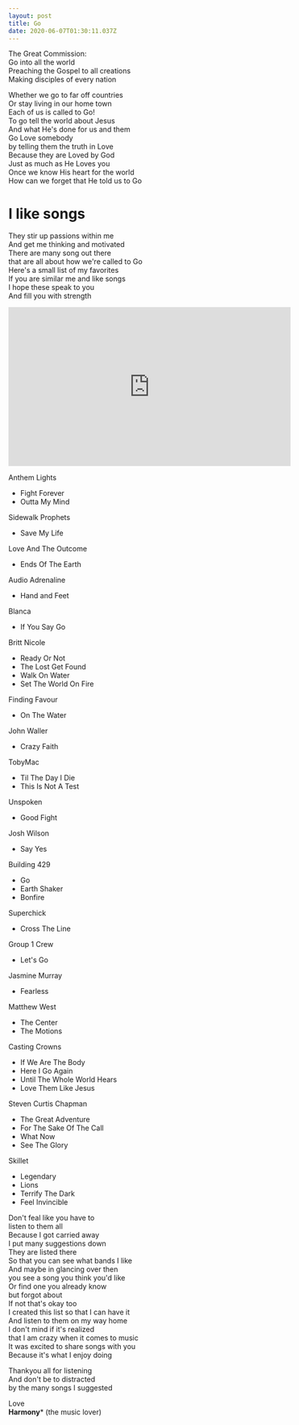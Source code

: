 ```yaml
---
layout: post
title: Go 
date: 2020-06-07T01:30:11.037Z
---
```


The Great Commission:  
Go into all the world  
Preaching the Gospel to all creations  
Making disciples of every nation  

Whether we go to far off countries  
Or stay living in our home town  
Each of us is called to Go!  
To go tell the world about Jesus  
And what He's done for us and them  
Go Love somebody  
by telling them the truth in Love  
Because they are Loved by God  
Just as much as He Loves you  
Once we know His heart for the world  
How can we forget that He told us to Go  

I like songs
============
They stir up passions within me  
And get me thinking and motivated  
There are many song out there  
that are all about how we're called to Go  
Here's a small list of my favorites  
If you are similar me and like songs  
I hope these speak to you  
And fill you with strength  

<iframe width="560" height="315" src="https://www.youtube.com/embed/videoseries?list=PLF8SlqpwZBV0OKra6VNttYWABH5NEgS1J" frameborder="0" allow="accelerometer; autoplay; encrypted-media; gyroscope; picture-in-picture" allowfullscreen></iframe>

Anthem Lights
- Fight Forever
- Outta My Mind

Sidewalk Prophets
- Save My Life

Love And The Outcome
- Ends Of The Earth

Audio Adrenaline
- Hand and Feet

Blanca
- If You Say Go

Britt Nicole
- Ready Or Not
- The Lost Get Found
- Walk On Water
- Set The World On Fire

Finding Favour
- On The Water

John Waller
- Crazy Faith

TobyMac
- Til The Day I Die
- This Is Not A Test

Unspoken
- Good Fight

Josh Wilson
- Say Yes

Building 429
- Go
- Earth Shaker
- Bonfire

Superchick
- Cross The Line

Group 1 Crew
- Let's Go

Jasmine Murray
- Fearless

Matthew West
- The Center
- The Motions

Casting Crowns
- If We Are The Body
- Here I Go Again
- Until The Whole World Hears
- Love Them Like Jesus

Steven Curtis Chapman
- The Great Adventure
- For The Sake Of The Call
- What Now
- See The Glory

Skillet
- Legendary
- Lions
- Terrify The Dark
- Feel Invincible

Don't feal like you have to  
listen to them all  
Because I got carried away  
I put many suggestions down  
They are listed there  
So that you can see what bands I like  
And maybe in glancing over then  
you see a song you think you'd like  
Or find one you already know  
but forgot about  
If not that's okay too  
I created this list so that I can have it   
And listen to them on my way home  
I don't mind if it's realized   
that I am crazy when it comes to music  
It was excited to share songs with you  
Because it's what I enjoy doing  

Thankyou all for listening  
And don't be to distracted  
by the many songs I suggested  
  
Love  
**Harmony*** (the music lover)
